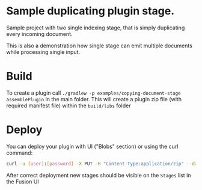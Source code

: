 # Sample duplicating plugin stage.
Sample project with two single indexing stage, that is simply duplicating every incoming document. 

This is also a demonstration how single stage can emit multiple documents while processing single input.


# Build
To create a plugin call ```./gradlew -p examples/copying-document-stage assemblePlugin``` in the main folder.
This will create a plugin zip file (with required manifest file) within the ```build/libs``` folder

# Deploy
You can deploy your plugin with UI ("Blobs" section) or using the curl command:

```bash
curl -u [user]:[password] -X PUT -H "Content-Type:application/zip" --data-binary @copying-document-stage-0.0.1.zip https://[fusion url]/api/index-stage-plugins
```

After correct deployment new stages should be visible on the `Stages` list in the Fusion UI
